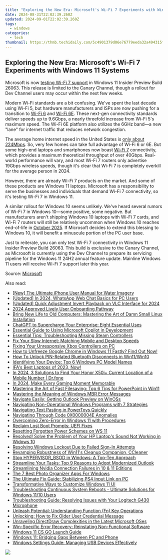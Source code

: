 ```yaml
---
title: "Exploring the New Era: Microsoft's Wi-Fi 7 Experiments with Windows 11 Systems"
date: 2024-08-31T22:02:39.260Z
updated: 2024-09-01T22:02:39.260Z
tags:
  - windows
categories:
  - tech
thumbnail: https://thmb.techidaily.com/5c4901379d06e76779eeda32a494315f2bc02d2e9ce3c41076b40598a264c895.jpg
---
```


## Exploring the New Era: Microsoft's Wi-Fi 7 Experiments with Windows 11 Systems

Microsoft is now [testing Wi-Fi 7 support](https://blogs.windows.com/windows-insider/2024/02/22/announcing-windows-11-insider-preview-build-26063-canary-channel/) in Windows 11 Insider Preview Build 26063\. This release is limited to the Canary Channel, though a rollout for Dev Channel users may occur within the next few weeks.

 Modern Wi-Fi standards are a bit confusing. We've spent the last decade using Wi-Fi 5, but hardware manufacturers and ISPs are now pushing for a transition to [Wi-Fi 6](https://fake-location.techidaily.com/how-to-change-spotify-location-after-moving-to-another-country-on-vivo-s17-drfone-by-drfone-virtual-android/) and [Wi-Fi 6E](https://youtube-sure.techidaily.com/024-approved-the-top-20-gags-and-laughter-on-youtube-for-downtime-delight/). These next-gen connectivity standards deliver speeds up to 9.6Gbps, a nearly threefold increase from Wi-Fi 5's maximum speed. The Wi-Fi 6E platform also utilizes the 6GHz band—a new "lane" for internet traffic that reduces network congestion.

 The average home internet speed in the United States is [only about 224Mbps](https://www.allconnect.com/blog/us-internet-speeds-globally). So, very few homes can take full advantage of Wi-Fi 6 or 6E. But some high-end laptops and smartphones now boast [Wi-Fi 7](https://youtube-lab.techidaily.com/024-approved-vogue-videos-compiling-free-youtube-channel-frames/) connectivity, which provides a maximum theoretical throughput of over 40Gbps. Real-world performance will vary, and most Wi-Fi 7 routers only advertise 19Gbps wireless speeds, though it's clear that Wi-Fi 7 is completely overkill for the average person in 2024.

 However, there are already Wi-Fi 7 products on the market. And some of these products are Windows 11 laptops. Microsoft has a responsibility to serve the businesses and individuals that demand Wi-Fi 7 connectivity, so it's testing Wi-Fi 7 in Windows 11.

 A similar rollout for Windows 10 seems unlikely. We've heard several rumors of Wi-Fi 7 in Windows 10—some positive, some negative. But manufacturers aren't shipping Windows 10 laptops with Wi-Fi 7 cards, and Wi-Fi 7 routers will still be relatively uncommon when Windows 10 reaches end-of-life in [October 2025](https://extra-information.techidaily.com/elite-monitors-elevate-photo-editing-find-the-best/). If Microsoft decides to extend this blessing to Windows 10, it will benefit a minuscule portion of the PC user base.

 Just to reiterate, you can only test Wi-Fi 7 connectivity in Windows 11 Insider Preview Build 26063\. This build is exclusive to the Canary Channel, as Microsoft is currently using the Dev Channel to prepare its servicing pipeline for the Windows 11 24H2 annual feature update. Mainline Windows 11 users will receive Wi-Fi 7 support later this year.

 Source: [Microsoft](https://blogs.windows.com/windows-insider/2024/02/22/announcing-windows-11-insider-preview-build-26063-canary-channel/)

<ins class="adsbygoogle"
     style="display:block"
     data-ad-format="autorelaxed"
     data-ad-client="ca-pub-7571918770474297"
     data-ad-slot="1223367746"></ins>



<ins class="adsbygoogle"
     style="display:block"
     data-ad-client="ca-pub-7571918770474297"
     data-ad-slot="8358498916"
     data-ad-format="auto"
     data-full-width-responsive="true"></ins>

<span class="atpl-alsoreadstyle">Also read:</span>
<div><ul>
<li><a href="https://fox-glue.techidaily.com/new-the-ultimate-iphone-user-manual-for-water-imagery/"><u>[New] The Ultimate iPhone User Manual for Water Imagery</u></a></li>
<li><a href="https://screen-video-capture.techidaily.com/updated-in-2024-whatsapp-web-chat-basics-for-pc-users/"><u>[Updated] In 2024, WhatsApp Web Chat Basics for PC Users</u></a></li>
<li><a href="https://screen-recording.techidaily.com/updated-quick-adjustment-invert-playback-on-vlc-interface-for-2024/"><u>[Updated] Quick Adjustment  Invert Playback on VLC Interface for 2024</u></a></li>
<li><a href="https://extra-skills.techidaily.com/2024-approved-lively-user-onboarding-pathway/"><u>2024 Approved  Lively User Onboarding Pathway</u></a></li>
<li><a href="https://driver-error.techidaily.com/bring-new-life-to-old-computers-mastering-the-art-of-damn-small-linux-installation/"><u>Bring New Life to Old Computers: Mastering the Art of Damn Small Linux Installation</u></a></li>
<li><a href="https://tech-haven.techidaily.com/chatgpt-to-supercharge-your-enterprise-eight-essential-uses/"><u>ChatGPT to Supercharge Your Enterprise: Eight Essential Uses</u></a></li>
<li><a href="https://windows11.techidaily.com/essential-guide-to-using-microsoft-copilot-in-development/"><u>Essential Guide to Using Microsoft Copilot in Development</u></a></li>
<li><a href="https://windows11.techidaily.com/essential-tips-troubleshooting-missing-steam-controllers/"><u>Essential Tips: Troubleshooting Missing Steam Controllers</u></a></li>
<li><a href="https://windows11.techidaily.com/fix-your-slow-internet-matching-mobile-and-desktop-speeds/"><u>Fix Your Slow Internet: Matching Mobile and Desktop Speeds</u></a></li>
<li><a href="https://windows11.techidaily.com/fixing-your-unresponsive-xbox-controllers-on-pc/"><u>Fixing Your Unresponsive Xbox Controllers on PC</u></a></li>
<li><a href="https://windows11.techidaily.com/how-to-unfreeze-google-chrome-in-windows-11-fastly-find-out-now/"><u>How to Unfreeze Google Chrome in Windows 11 Fastly? Find Out Now!</u></a></li>
<li><a href="https://windows11.techidaily.com/how-to-unlock-pin-related-bluetooth-disconnects-in-win11win10/"><u>How To Unlock PIN-Related Bluetooth Disconnects in Win11/Win10</u></a></li>
<li><a href="https://windows11.techidaily.com/identifying-your-device-top-6-windows-pc-model-names/"><u>Identifying Your Device: Top 6 Windows PC Model Names</u></a></li>
<li><a href="https://windows11.techidaily.com/ifas-best-laptops-of-2023-now/"><u>IFA's Best Laptops of 2023, Now!</u></a></li>
<li><a href="https://android-location-track.techidaily.com/in-2024-3-solutions-to-find-your-honor-x50iplus-current-location-of-a-mobile-number-drfone-by-drfone-virtual-android/"><u>In 2024, 3 Solutions to Find Your Honor X50i+ Current Location of a Mobile Number | Dr.fone</u></a></li>
<li><a href="https://visual-screen-recording.techidaily.com/in-2024-make-every-gaming-moment-memorable/"><u>In 2024, Make Every Gaming Moment Memorable</u></a></li>
<li><a href="https://windows11.techidaily.com/mastering-the-art-of-fast-filesaving-top-6-tips-for-powerpoint-in-win11/"><u>Mastering the Art of Fast Filesaving: Top 6 Tips for PowerPoint in Win11</u></a></li>
<li><a href="https://windows11.techidaily.com/mastering-the-meaning-of-windows-mbr-error-messages/"><u>Mastering the Meaning of Windows MBR Error Messages</u></a></li>
<li><a href="https://windows11.techidaily.com/navigate-easily-getting-outlook-preview-on-winoss/"><u>Navigate Easily: Getting Outlook Preview on WinOSs</u></a></li>
<li><a href="https://windows11.techidaily.com/navigating-non-operational-windows-programs-with-7-strategies/"><u>Navigating Non-Operational Windows Programs with 7 Strategies</u></a></li>
<li><a href="https://windows11.techidaily.com/navigating-text-pasting-in-powertoys-quickly/"><u>Navigating Text Pasting in PowerToys Quickly</u></a></li>
<li><a href="https://windows11.techidaily.com/navigating-through-code-0x0000004e-anomalies/"><u>Navigating Through Code 0X0000004E Anomalies</u></a></li>
<li><a href="https://windows11.techidaily.com/overcoming-zero-error-in-windows-11-with-procedures/"><u>Overcoming Zero-Error in Windows 11 with Procedures</u></a></li>
<li><a href="https://windows11.techidaily.com/reclaim-lost-boot-prompts-uefi-fixes/"><u>Reclaim Lost Boot Prompts: UEFI Fixes</u></a></li>
<li><a href="https://windows11.techidaily.com/resetting-forgotten-power-schemes-on-ws-11/"><u>Resetting Forgotten Power Schemes on WS 11</u></a></li>
<li><a href="https://sound-issues.techidaily.com/resolved-solve-the-problem-of-your-hp-laptops-sound-not-working-in-widows-10/"><u>Resolved! Solve the Problem of Your HP Laptop's Sound Not Working in Widows 10</u></a></li>
<li><a href="https://windows11.techidaily.com/resolving-windows-lockout-due-to-failed-sign-in-attempts/"><u>Resolving Windows Lockout Due to Failed Sign-In Attempts</u></a></li>
<li><a href="https://windows11.techidaily.com/revamping-robustness-of-win11s-cleanup-companion-ccleaner/"><u>Revamping Robustness of Win11's Cleanup Companion, CCleaner</u></a></li>
<li><a href="https://windows11.techidaily.com/stop-hypervisorbsod-in-windows-a-top-ten-approach/"><u>Stop HYPERVISOR_BSOD in Windows: A Top-Ten Approach</u></a></li>
<li><a href="https://windows11.techidaily.com/streamline-your-tasks-top-9-reasons-to-adopt-modernized-outlook/"><u>Streamline Your Tasks: Top 9 Reasons to Adopt Modernized Outlook</u></a></li>
<li><a href="https://windows11.techidaily.com/streamlining-nvidia-connection-failures-in-10-and-11-editions/"><u>Streamlining Nvidia Connection Failures in 10 & 11 Editions</u></a></li>
<li><a href="https://windows11.techidaily.com/the-7-best-photo-organizer-apps-for-windows/"><u>The 7 Best Photo Organizer Apps For Windows</u></a></li>
<li><a href="https://windows11.techidaily.com/the-ultimate-fix-guide-stabilizing-ps4-input-link-on-pc/"><u>The Ultimate Fix Guide: Stabilizing PS4 Input Link on PC</u></a></li>
<li><a href="https://windows11.techidaily.com/transformative-ways-to-customize-windows-11-ui/"><u>Transformative Ways to Customize Windows 11 UI</u></a></li>
<li><a href="https://win-howtos.techidaily.com/troubleshooting-continuous-system-reboots-ultimate-solutions-for-windows-1110-users/"><u>Troubleshooting Continuous System Reboots - Ultimate Solutions for Windows 11/10 Users</u></a></li>
<li><a href="https://sound-issues.techidaily.com/troubleshooting-guide-resolving-issues-with-your-logitech-g430-microphone/"><u>Troubleshooting Guide: Resolving Issues with Your Logitech G430 Microphone</u></a></li>
<li><a href="https://windows11.techidaily.com/unleash-potential-understanding-function-fn-key-operations/"><u>Unleash Potential: Understanding Function (Fn) Key Operations</u></a></li>
<li><a href="https://windows11.techidaily.com/unlocking-how-to-fix-older-user-credential-message/"><u>Unlocking: How to Fix Older User Credential Message</u></a></li>
<li><a href="https://windows11.techidaily.com/unraveling-directdraw-complexities-in-the-latest-microsoft-oses/"><u>Unraveling DirectDraw Complexities in the Latest Microsoft OSes</u></a></li>
<li><a href="https://windows11.techidaily.com/win-specific-error-recovery-reinstating-non-functional-software/"><u>Win-Specific Error Recovery: Reinstating Non-Functional Software</u></a></li>
<li><a href="https://windows11.techidaily.com/windows-11-cs-go-launch-guide/"><u>Windows 11 CS GO Launch Guide</u></a></li>
<li><a href="https://windows11.techidaily.com/windows-11-bridging-gaps-between-pc-and-phone/"><u>Windows 11: Bridging Gaps Between PC and Phone</u></a></li>
<li><a href="https://windows11.techidaily.com/windows-settings-guide-managing-usb-devices-effectively/"><u>Windows Settings Guide: Managing USB Devices Effectively</u></a></li>
</ul></div>

<!-- affiliate ads begin -->
<a href="https://secure.2checkout.com/order/checkout.php?PRODS=4615471&QTY=1&AFFILIATE=108875&CART=1"><img src="https://images.wondershare.com/affiliate-image/affiliate_banners_en/max_782x90.png" border="0"></a>
<!-- affiliate ads end -->